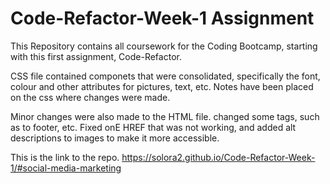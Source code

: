 # Code-Refactor-Week-1 Assignment
This Repository contains all coursework for the Coding Bootcamp, starting with this first assignment, Code-Refactor.

CSS file contained componets that were consolidated, specifically the font, colour and other attributes for pictures, text, etc. Notes have been placed on the css where changes were made. 

Minor changes were also made to the HTML file. changed some tags, such as to footer, etc. 
Fixed onE HREF that was not working, and added alt descriptions to images to make it more accessible.

This is the link to the repo. 
https://solora2.github.io/Code-Refactor-Week-1/#social-media-marketing

